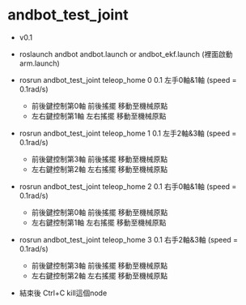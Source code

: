 # andbot_test_joint
* v0.1
* roslaunch andbot andbot.launch or andbot_ekf.launch (裡面啟動arm.launch)

* rosrun andbot_test_joint teleop_home 0 0.1 左手0軸&1軸 (speed = 0.1rad/s)
  * 前後鍵控制第0軸 前後搖擺 移動至機械原點 
  * 左右鍵控制第1軸 左右搖擺 移動至機械原點 
  
* rosrun andbot_test_joint teleop_home 1 0.1 左手2軸&3軸 (speed = 0.1rad/s)
  * 前後鍵控制第3軸 前後搖擺 移動至機械原點 
  * 左右鍵控制第2軸 左右搖擺 移動至機械原點 
  
* rosrun andbot_test_joint teleop_home 2 0.1 右手0軸&1軸 (speed = 0.1rad/s)
  * 前後鍵控制第0軸 前後搖擺 移動至機械原點 
  * 左右鍵控制第1軸 左右搖擺 移動至機械原點 
  
* rosrun andbot_test_joint teleop_home 3 0.1 右手2軸&3軸 (speed = 0.1rad/s)
  * 前後鍵控制第3軸 前後搖擺 移動至機械原點 
  * 左右鍵控制第2軸 左右搖擺 移動至機械原點

* 結束後 Ctrl+C kill這個node
